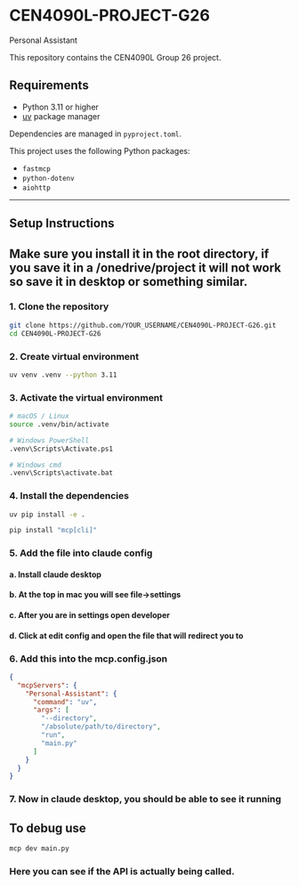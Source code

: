 # CEN4090L-PROJECT-G26
Personal Assistant

This repository contains the CEN4090L Group 26 project.

## Requirements

- Python 3.11 or higher
- [uv](https://github.com/astral-sh/uv) package manager

Dependencies are managed in `pyproject.toml`.

This project uses the following Python packages:

- `fastmcp`  
- `python-dotenv`  
- `aiohttp`  

---

## Setup Instructions

## Make sure you install it in the root directory, if you save it in a /onedrive/project it will not work so save it in desktop or something similar.

### 1. Clone the repository

```bash
git clone https://github.com/YOUR_USERNAME/CEN4090L-PROJECT-G26.git
cd CEN4090L-PROJECT-G26
```


### 2. Create virtual environment 
```bash
uv venv .venv --python 3.11
```

### 3. Activate the virtual environment 
```bash
# macOS / Linux
source .venv/bin/activate

# Windows PowerShell
.venv\Scripts\Activate.ps1

# Windows cmd
.venv\Scripts\activate.bat

```

### 4. Install the dependencies
```bash
uv pip install -e .

pip install "mcp[cli]"
```


### 5. Add the file into claude config
#### a. Install claude desktop 
#### b. At the top in mac you will see file->settings
#### c. After you are in settings open developer 
#### d. Click at edit config and open the file that will redirect you to

### 6. Add this into the mcp.config.json 
```json
{
  "mcpServers": {
    "Personal-Assistant": {
      "command": "uv",
      "args": [
        "--directory",
        "/absolute/path/to/directory",
        "run",
        "main.py"
      ]
    }
  }
}
```

### 7. Now in claude desktop, you should be able to see it running 


## To debug use 
```bash
mcp dev main.py 
```
### Here you can see if the API is actually being called. 

